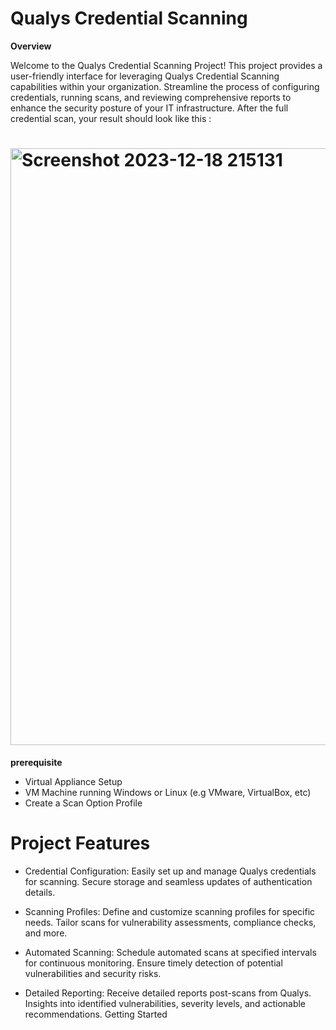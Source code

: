 # Qualys Credential Scanning

**Overview**


Welcome to the Qualys Credential Scanning Project! This project provides a user-friendly interface for leveraging Qualys Credential Scanning capabilities within your organization. Streamline the process of configuring credentials, running scans, and reviewing comprehensive reports to enhance the security posture of your IT infrastructure. After the full credential scan, your result should look like this :

# <img width="955" alt="Screenshot 2023-12-18 215131" src="https://github.com/sunny4lab-project/Qualys-Credential-Scanning-/assets/139194279/141e8f04-ec3a-45dc-b0c9-acd3b31b13ab">


**prerequisite**

- Virtual Appliance Setup
- VM Machine running Windows or Linux (e.g VMware, VirtualBox, etc)
- Create a Scan Option Profile

# Project Features

 - Credential Configuration: Easily set up and manage Qualys credentials for scanning.
Secure storage and seamless updates of authentication details.

- Scanning Profiles: Define and customize scanning profiles for specific needs.
Tailor scans for vulnerability assessments, compliance checks, and more.

- Automated Scanning: Schedule automated scans at specified intervals for continuous monitoring.
Ensure timely detection of potential vulnerabilities and security risks.

- Detailed Reporting: Receive detailed reports post-scans from Qualys.
Insights into identified vulnerabilities, severity levels, and actionable recommendations.
Getting Started

